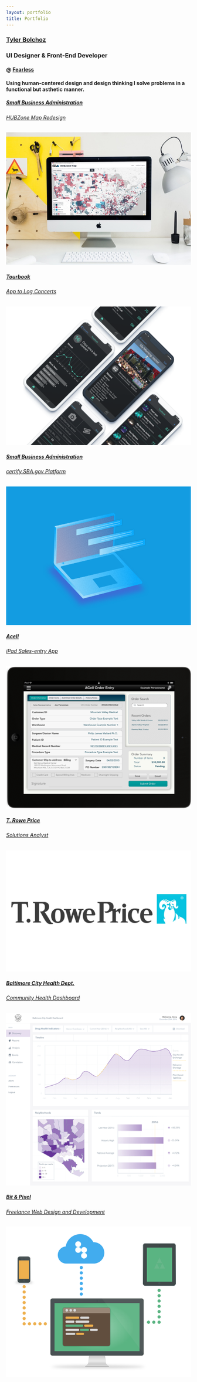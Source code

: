 ```yaml
---
layout: portfolio
title: Portfolio
---
```

<main class="portfolio">
  <section class="portfolio-section">
    <div class="portfolio__work-container">
      <section class="portfolio-section portfolio__header">
        <h1 class="portfolio__header--logo"><a href="/">Tyler Bolchoz</a></h1>
        <h1 class="portfolio__header--tag">UI Designer & Front-End Developer</h1>
        <h4 class="portfolio__header--company">@ <a class="fearless" href="https://fearless.tech">Fearless</a></h4>
        <h4 class="portfolio__header--deck">Using human-centered design and design thinking I solve problems in a functional but asthetic manner.</h4>
      </section>
      <a href="/portfolio/hubzone" class="portfolio__thumbnail portfolio__thumbnail--featured">
        <span class="project-decription">
        <h5>Small Business Administration</h5>
        <h6>HUBZone Map Redesign</h6>
        </span>
        <img class="portfolio__thumbnail--img" src="/assets/img/portfolio/hubzone-map.jpg">
      </a>
      <a href="/portfolio/tourbook" class="portfolio__thumbnail">
        <span class="project-decription">
        <h5>Tourbook</h5>
        <h6>App to Log Concerts</h6>
        </span>
        <img class="portfolio__thumbnail--img" src="/assets/img/portfolio/tourbook-presentation.png">
      </a>
      <a href="/portfolio/certify" class="portfolio__thumbnail">
        <span class="project-decription">
        <h5>Small Business Administration</h5>
        <h6>certify.SBA.gov Platform</h6>
        </span>
        <img class="portfolio__thumbnail--img" src="/assets/img/portfolio/placeholder.png">
      </a>
      <a href="/portfolio/acell" class="portfolio__thumbnail">
        <span class="project-decription">
        <h5>Acell</h5>
        <h6>iPad Sales-entry App</h6>
        </span>
        <img class="portfolio__thumbnail--img" src="/assets/img/portfolio/acell-ipad.png">
      </a>
      <a href="/portfolio/troweprice" class="portfolio__thumbnail">
        <span class="project-decription">
        <h5>T. Rowe Price</h5>
        <h6>Solutions Analyst</h6>
        </span>
        <img class="portfolio__thumbnail--img" src="/uploads/2018/05/trp-logo.jpg">
      </a>
      <a href="/portfolio/bchd" class="portfolio__thumbnail">
        <span class="project-decription">
        <h5>Baltimore City Health Dept.</h5>
        <h6>Community Health Dashboard</h6>
        </span>
        <img class="portfolio__thumbnail--img" src="/assets/img/portfolio/bchd-dashboard.jpg">
      </a>
      <a href="/portfolio/bitandpixel" class="portfolio__thumbnail">
        <span class="project-decription">
        <h5>Bit & Pixel</h5>
        <h6>Freelance Web Design and Development</h6>
        </span>
        <img class="portfolio__thumbnail--img" src="/assets/img/portfolio/dev.png">
      </a>
    </div>
  </section>
</main>
